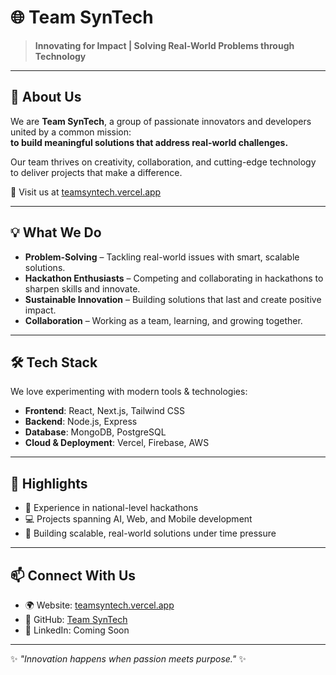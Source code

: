 # 🌐 Team SynTech  

> **Innovating for Impact | Solving Real-World Problems through Technology**

---

## 🚀 About Us  
We are **Team SynTech**, a group of passionate innovators and developers united by a common mission:  
**to build meaningful solutions that address real-world challenges.**  

Our team thrives on creativity, collaboration, and cutting-edge technology to deliver projects that make a difference.  

🔗 Visit us at [teamsyntech.vercel.app](https://teamsyntech.vercel.app)

---

## 💡 What We Do  
- **Problem-Solving** – Tackling real-world issues with smart, scalable solutions.  
- **Hackathon Enthusiasts** – Competing and collaborating in hackathons to sharpen skills and innovate.  
- **Sustainable Innovation** – Building solutions that last and create positive impact.  
- **Collaboration** – Working as a team, learning, and growing together.  

---

## 🛠️ Tech Stack  
We love experimenting with modern tools & technologies:  

- **Frontend**: React, Next.js, Tailwind CSS  
- **Backend**: Node.js, Express  
- **Database**: MongoDB, PostgreSQL  
- **Cloud & Deployment**: Vercel, Firebase, AWS  

---

## 🌟 Highlights  
- 🥇 Experience in national-level hackathons  
- 💻 Projects spanning AI, Web, and Mobile development  
- 🚀 Building scalable, real-world solutions under time pressure  

---

## 📫 Connect With Us  
- 🌍 Website: [teamsyntech.vercel.app](https://teamsyntech.vercel.app)  
- 🐙 GitHub: [Team SynTech](https://github.com/PRAGYANKALITA/TeamSynTech)  
- 💼 LinkedIn: Coming Soon  

---

✨ *"Innovation happens when passion meets purpose."* ✨
